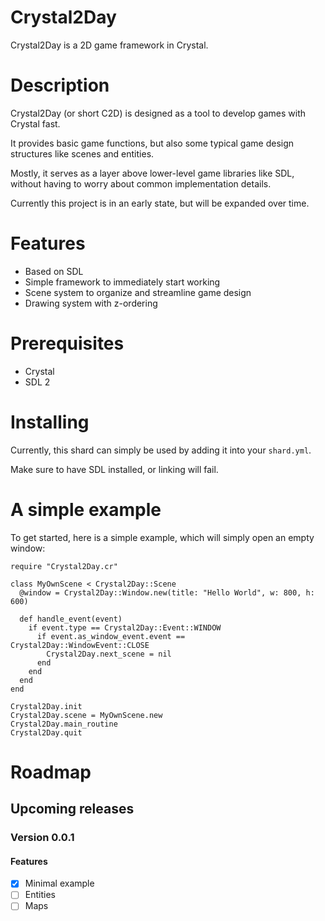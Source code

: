 # Crystal2Day

Crystal2Day is a 2D game framework in Crystal.

# Description

Crystal2Day (or short C2D) is designed as a tool to develop games with Crystal fast.

It provides basic game functions, but also some typical game design structures like
scenes and entities.

Mostly, it serves as a layer above lower-level game libraries like SDL, without
having to worry about common implementation details.

Currently this project is in an early state, but will be expanded over time.

# Features

* Based on SDL
* Simple framework to immediately start working
* Scene system to organize and streamline game design
* Drawing system with z-ordering

# Prerequisites

* Crystal
* SDL 2

# Installing

Currently, this shard can simply be used by adding it into your `shard.yml`.

Make sure to have SDL installed, or linking will fail.

# A simple example

To get started, here is a simple example, which will simply open an empty window:

```crystal
require "Crystal2Day.cr"

class MyOwnScene < Crystal2Day::Scene
  @window = Crystal2Day::Window.new(title: "Hello World", w: 800, h: 600)

  def handle_event(event)
    if event.type == Crystal2Day::Event::WINDOW
      if event.as_window_event.event == Crystal2Day::WindowEvent::CLOSE
        Crystal2Day.next_scene = nil
      end
    end
  end
end

Crystal2Day.init
Crystal2Day.scene = MyOwnScene.new
Crystal2Day.main_routine
Crystal2Day.quit
```

# Roadmap

## Upcoming releases

### Version 0.0.1

#### Features

* [x] Minimal example
* [ ] Entities
* [ ] Maps
